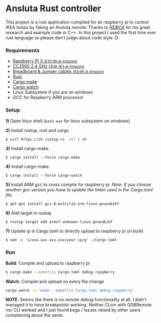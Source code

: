 # Ansluta Rust controller

This project is a rust application compiled for an raspberry pi to control IKEA lamps by faking an Ansluta remote.
Thanks to [NDBCK](https://github.com/NDBCK/Ansluta-Remote-Controller) for his great research and example code in C++.
In this project I used the first time ever rust language so please don't judge about code style :D.


### Requirements

* [Raspberry PI 3 <small>(€33,99 at Amazon)</small>](https://amzn.to/2oiGepb)
* [CC2500 2.4 GHz chip <small>(€3 at Amazon)</small>](https://amzn.to/2mbaRwk)
* [Breadboard & Jumper cables <small>(€8.99 at Amazon)</small>](https://amzn.to/2mRyfiG)
* [Rust](https://www.rust-lang.org/tools/install)
* [Cargo make](https://github.com/sagiegurari/cargo-make#installation)
* [Cargo watch](https://github.com/passcod/cargo-watch#install)
* Linux Subsystem if you are on windows
* GCC for Raspberry ARM processor

### Setup

**1)** Open linux shell (`bash.exe` for linux subsystem on windows)

**2)** Install rustup, rust and cargo 
```bash
$ curl https://sh.rustup.rs -sSf | sh
```

**3)** Install cargo-make
```
$ cargo install --force cargo-make
```

**4)** Install cargo-make
```
$ cargo install --force cargo-watch
```

**5)** Install ARM gcc to cross compile for raspberry pi. 
*Note: If you choose another gcc version you have to update the linker used in the Cargo.toml file.*
```
$ apt-get install gcc-8-multilib-arm-linux-gnueabihf
```

**6)** Add target in rustup 
```
$ rustup target add armv7-unknown-linux-gnueabihf
```

**7)** Update ip in Cargo.toml to directly upload to raspberry pi on build
```
$ sed -i 's/xxx.xxx.xxx.xxx/your-ip/g' ./Cargo.toml
```

### Run

**Build**: Compile and upload to raspberry pi
```bash
$ cargo make --makefile Cargo.toml debug-raspberry
```

**Watch**: Compile and upload on every file change
```bash
cargo watch -x "make --makefile Cargo.toml debug-raspberry"
```

**NOTE**: Seems like there is no remote debug functionality at all. I didn't managed it to have breakpoints working. Neither CLion with GDBRemote nor CLI worked and I just found bugs / issues raised by other users complaining about the same.